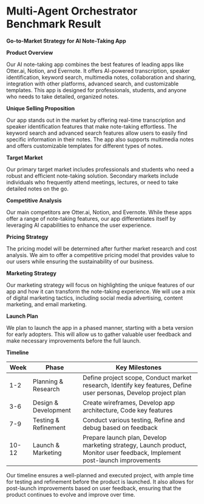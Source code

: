 # Multi-Agent Orchestrator Benchmark Result

**Go-to-Market Strategy for AI Note-Taking App**

**Product Overview**

Our AI note-taking app combines the best features of leading apps like Otter.ai, Notion, and Evernote. It offers AI-powered transcription, speaker identification, keyword search, multimedia notes, collaboration and sharing, integration with other platforms, advanced search, and customizable templates. This app is designed for professionals, students, and anyone who needs to take detailed, organized notes.

**Unique Selling Proposition**

Our app stands out in the market by offering real-time transcription and speaker identification features that make note-taking effortless. The keyword search and advanced search features allow users to easily find specific information in their notes. The app also supports multimedia notes and offers customizable templates for different types of notes. 

**Target Market**

Our primary target market includes professionals and students who need a robust and efficient note-taking solution. Secondary markets include individuals who frequently attend meetings, lectures, or need to take detailed notes on the go.

**Competitive Analysis**

Our main competitors are Otter.ai, Notion, and Evernote. While these apps offer a range of note-taking features, our app differentiates itself by leveraging AI capabilities to enhance the user experience.

**Pricing Strategy**

The pricing model will be determined after further market research and cost analysis. We aim to offer a competitive pricing model that provides value to our users while ensuring the sustainability of our business.

**Marketing Strategy**

Our marketing strategy will focus on highlighting the unique features of our app and how it can transform the note-taking experience. We will use a mix of digital marketing tactics, including social media advertising, content marketing, and email marketing.

**Launch Plan**

We plan to launch the app in a phased manner, starting with a beta version for early adopters. This will allow us to gather valuable user feedback and make necessary improvements before the full launch.

**Timeline**

| Week | Phase | Key Milestones |
|------|-------|----------------|
| 1-2  | Planning & Research | Define project scope, Conduct market research, Identify key features, Define user personas, Develop project plan |
| 3-6  | Design & Development | Create wireframes, Develop app architecture, Code key features |
| 7-9  | Testing & Refinement | Conduct various testing, Refine and debug based on feedback |
| 10-12 | Launch & Marketing | Prepare launch plan, Develop marketing strategy, Launch product, Monitor user feedback, Implement post-launch improvements |

Our timeline ensures a well-planned and executed project, with ample time for testing and refinement before the product is launched. It also allows for post-launch improvements based on user feedback, ensuring that the product continues to evolve and improve over time.